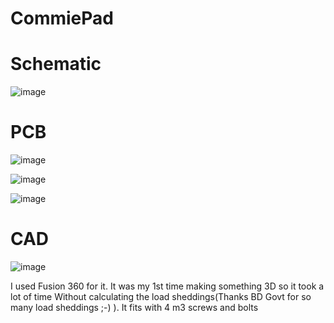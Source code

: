 # CommiePad

# Schematic
![image](https://github.com/user-attachments/assets/08cf4d0f-3001-450a-a10d-5c2512c4e0a8)

# PCB
![image](https://github.com/user-attachments/assets/e36697e3-bc7f-4eec-bc2b-f7475dd70627)

![image](https://github.com/user-attachments/assets/a01826ce-48b3-4e79-9509-bf5369fcd5ff)

![image](https://github.com/user-attachments/assets/d451dd18-301b-424e-9d06-b0bac2c2504e)

# CAD
![image](https://github.com/user-attachments/assets/78ddee98-7369-46b0-9348-28337dbfd946)

I used Fusion 360 for it. It was my 1st time making something 3D so it took a lot of time Without calculating the load sheddings(Thanks BD Govt for so many load sheddings ;-) ).
It fits with 4 m3 screws and bolts
